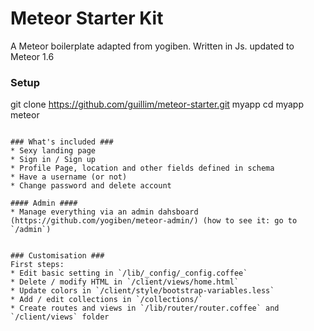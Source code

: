 Meteor Starter Kit
==============

A Meteor boilerplate adapted from yogiben. Written in Js. updated to Meteor 1.6

### Setup ####

git clone https://github.com/guillim/meteor-starter.git myapp
cd myapp
meteor

```

### What's included ###
* Sexy landing page
* Sign in / Sign up
* Profile Page, location and other fields defined in schema
* Have a username (or not)
* Change password and delete account

#### Admin ####
* Manage everything via an admin dahsboard (https://github.com/yogiben/meteor-admin/) (how to see it: go to `/admin`)


### Customisation ###
First steps:
* Edit basic setting in `/lib/_config/_config.coffee`
* Delete / modify HTML in `/client/views/home.html`
* Update colors in `/client/style/bootstrap-variables.less`
* Add / edit collections in `/collections/`
* Create routes and views in `/lib/router/router.coffee` and `/client/views` folder
